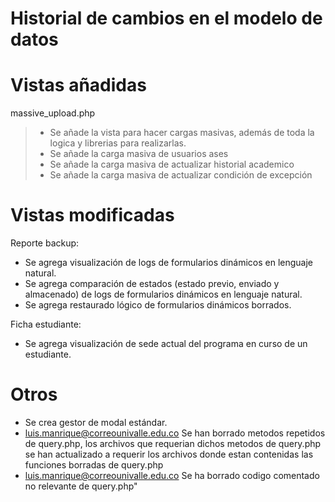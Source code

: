 # Historial de cambios en el modelo de datos


# Vistas añadidas 

massive_upload.php

> - Se añade la vista para hacer cargas masivas, además de toda la logica y librerias para realizarlas.
> - Se añade la carga masiva de usuarios ases
> - Se añade la carga masiva de actualizar historial academico
> - Se añade la carga masiva de actualizar condición de excepción

# Vistas modificadas

Reporte backup: 

- Se agrega visualización de logs de formularios dinámicos en lenguaje natural.
- Se agrega comparación de estados (estado previo, enviado y almacenado) de logs de formularios dinámicos en lenguaje natural.
- Se agrega restaurado lógico de formularios dinámicos borrados.

Ficha estudiante: 

 - Se agrega visualización de sede actual del programa en curso de un estudiante.

# Otros

- Se crea gestor de modal estándar.
- <Luis Manrique><luis.manrique@correounivalle.edu.co> Se han borrado metodos repetidos de query.php, los archivos que requerian dichos metodos de query.php se han actualizado a requerir los archivos donde estan contenidas las funciones borradas de query.php
- <Luis Manrique><luis.manrique@correounivalle.edu.co> Se ha borrado codigo comentado no relevante de query.php"
